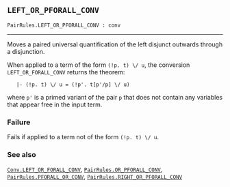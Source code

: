 ## `LEFT_OR_PFORALL_CONV`

``` hol4
PairRules.LEFT_OR_PFORALL_CONV : conv
```

------------------------------------------------------------------------

Moves a paired universal quantification of the left disjunct outwards
through a disjunction.

When applied to a term of the form `(!p. t) \/ u`, the conversion
`LEFT_OR_FORALL_CONV` returns the theorem:

``` hol4
   |- (!p. t) \/ u = (!p'. t[p'/p] \/ u)
```

where `p'` is a primed variant of the pair `p` that does not contain any
variables that appear free in the input term.

### Failure

Fails if applied to a term not of the form `(!p. t) \/ u`.

### See also

[`Conv.LEFT_OR_FORALL_CONV`](#Conv.LEFT_OR_FORALL_CONV),
[`PairRules.OR_PFORALL_CONV`](#PairRules.OR_PFORALL_CONV),
[`PairRules.PFORALL_OR_CONV`](#PairRules.PFORALL_OR_CONV),
[`PairRules.RIGHT_OR_PFORALL_CONV`](#PairRules.RIGHT_OR_PFORALL_CONV)
